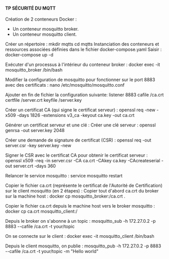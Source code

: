 #### TP SÉCURITÉ DU MQTT

Création de 2 conteneurs Docker :
- Un conteneur mosquitto broker.
- Un conteneur mosquitto client.

Créer un répertoire :
mkdir mqtts
cd mqtts
Instanciation des conteneurs et ressources associées définies dans le fichier docker-compose.yaml
Saisir : docker-compose up -d

Exécuter d'un processus à l'intérieur du conteneur broker :
docker exec -it mosquitto_broker /bin/bash

Modifier la configuration de mosquitto pour fonctionner sur le port 8883 avec des certificats :
nano /etc/mosquitto/mosquitto.conf

Ajouter en fin de fichier la configuration suivante:
listener 8883
cafile /ca.crt
certfile /server.crt
keyfile /server.key

Créer un certificat CA (qui signe le certificat serveur) :
openssl req -new -x509 -days 1826 -extensions v3_ca -keyout ca.key -out ca.crt

Générer un certificat serveur et une clé :
Créer une clé serveur :
openssl genrsa -out server.key 2048

Créer une demande de signature de certificat (CSR) :
openssl req -out server.csr -key server.key -new

Signer le CSR avec le certificat CA pour obtenir le certificat serveur :
openssl x509 -req -in server.csr -CA ca.crt -CAkey ca.key -CAcreateserial -out server.crt -days 360

Relancer le service mosquitto :
service mosquitto restart

Copier le fichier ca.crt (représente le certificat de l'Autorité de Certification) sur le client mosquitto (en 2 étapes) :
Copier tout d'abord ca.crt du broker sur la machine host :
docker cp mosquitto_broker:/ca.crt .

Copier le fichier ca.crt depuis le machine host vers le broker mosquitto :
docker cp ca.crt mosquitto_client:/

Depuis le broker on s'abonne à un topic :
mosquitto_sub -h 172.27.0.2 -p 8883 --cafile /ca.crt -t your/topic

On se connecte sur le client :
docker exec -it mosquitto_client /bin/bash

Depuis le client mosquitto, on publie :
mosquitto_pub -h 172.27.0.2 -p 8883 --cafile /ca.crt -t your/topic -m "Hello world"



